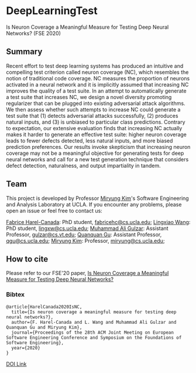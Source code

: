 # DeepLearningTest
Is Neuron Coverage a Meaningful Measure for Testing Deep Neural Networks? (FSE 2020)

## Summary 
Recent effort to test deep learning systems has produced an intuitive and compelling test criterion called neuron coverage (NC), which resembles the notion of traditional code coverage. NC measures the proportion of neurons activated in a neural network and it is implicitly assumed that increasing NC improves the quality of a test suite. In an attempt to automatically generate a test suite that increases NC, we design a novel diversity promoting regularizer that can be plugged into existing adversarial attack algorithms. We then assess whether such attempts to increase NC could generate a test suite that (1) detects adversarial attacks successfully, (2) produces natural inputs, and (3) is unbiased to particular class predictions. Contrary to expectation, our extensive evaluation finds that increasing NC actually makes it harder to generate an effective test suite: higher
neuron coverage leads to fewer defects detected, less natural inputs, and more biased prediction preferences. Our results invoke skepticism that increasing neuron coverage may not be a meaningful objective for generating tests for deep neural networks and call for a new test generation technique that considers defect detection, naturalness, and output impartiality in tandem.

## Team 
This project is developed by Professor [Miryung Kim](http://web.cs.ucla.edu/~miryung/)'s Software Engineering and Analysis Laboratory at UCLA. 
If you encounter any problems, please open an issue or feel free to contact us:

[Fabrice Harel-Canada](https://fabrice.harel-canada.com/): PhD student, fabricehc@cs.ucla.edu;
[Lingxiao Wang](https://scholar.google.com/citations?user=VPyxd6kAAAAJ&hl=zh-CN): PhD student, lingxw@cs.ucla.edu;
[Muhammad Ali Gulzar](https://people.cs.vt.edu/~gulzar/): Assistant Professor, gulzar@cs.vt.edu;
[Quanquan Gu](http://web.cs.ucla.edu/~qgu/): Assistant Professor, qgu@cs.ucla.edu;
[Miryung Kim](https://web.cs.ucla.edu/~miryung/): Professor, miryung@cs.ucla.edu;

## How to cite 
Please refer to our FSE'20 paper, [Is Neuron Coverage a Meaningful Measure for Testing Deep Neural Networks?](https://web.cs.ucla.edu/~miryung/Publications/fse2020-testingdeeplearning.pdf)

### Bibtex  
```
@article{HarelCanada2020IsNC,
  title={Is neuron coverage a meaningful measure for testing deep neural networks?},
  author={F. Harel-Canada and L. Wang and Muhammad Ali Gulzar and Quanquan Gu and Miryung Kim},
  journal={Proceedings of the 28th ACM Joint Meeting on European Software Engineering Conference and Symposium on the Foundations of Software Engineering},
  year={2020}
}
```

[DOI Link](https://dl.acm.org/doi/10.1145/3368089.3409754)
